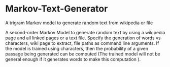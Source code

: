 # Markov-Text-Generator
A trigram Markov model to generate random text from wikipedia or file

A second-order Markov Model to generate random text by using a wikipedia page and all linked pages
or a text file. Specify the generation of words vs characters, wiki page to extract, file paths as command line
arguments. If the model is trained using characters, then the probability of a given passage being generated can be 
computed (The trained model will not be general enough if it generates words  to make this computation ).
